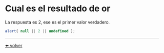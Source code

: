 # Cual es el resultado de or

La respuesta es 2, ese es el primer valor verdadero.

````js
alert( null || 2 || undefined );
````

---
[⬅️ volver](https://github.com/VictorHugoAguilar/javascript-interview-questions-explained/blob/main/theory/first-steps/11_logical-operators#Cual-es-el-resultado-de-OR)
